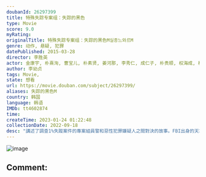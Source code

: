 ```yaml
---
doubanId: 26297399
title: 特殊失踪专案组：失踪的黑色
type: Movie
score: 9.0
myRating: 
originalTitle: 特殊失踪专案组：失踪的黑色M실종느와르M
genre: 动作, 悬疑, 犯罪
datePublished: 2015-03-28
director: 李胜英
actor: 金康宇, 朴熹洵, 曹宝儿, 朴素贤, 姜河那, 李秀仁, 成仁子, 朴贵顺, 权海成, 楊泳祚, 张浚浩, 权范泽, 吴顺泰, 韩叙真, 李承亨, 李柱灿, 韩秀妍, 杨基元, 沈利煐, 张光, 秉宪, 赵妍熙, 金圭哲, 孙秀贤, 李硕久, 韩胜贤, 李东勇, 文英东, 柳正浩, 高甫洁, 李艺恩, 徐恩雅, 柳泰浩, 金炳哲, 尹芮珠, 李妍度, 尹敬浩, 姜敏泰, 柳淳哲, 许栋元, 李斗日, undefined, 许俊硕, 鄭宇植, 陈庸旭, 孙钟学, 崔秉默, 金善彬, 朴昼熙, 朴解浚
author: 李幼贞
tags: Movie, 
state: 想看
url: https://movie.douban.com/subject/26297399/
aliases: 失踪的黑色M
country: 韩国
language: 韩语
IMDb: tt4602874
time: 
createTime: 2023-01-24 01:22:48
collectionDate: 2022-09-18
desc: "講述了調查1%失蹤案件的專案組員警和惡性犯罪嫌疑人之間對決的故事。FBI出身的天才精英刑警吉秀賢(金康宇飾)和純度100%的本土老派勢力刑警吳大榮(朴熙順飾)的搭檔將怎樣在一定期限內找出失蹤者並與..."
---
```


![image](p2230647725.jpg)

Comment: 
---

